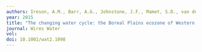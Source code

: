 ```yaml
---
authors: Ireson, A.M., Barr, A.G., Johnstone, J.F., Mamet, S.D., van der Kamp, G., Whitfield, C.J., Michel, N.L., North, R.L., Westbrook, C.J., DeBeer, C., Chun, K.P., Nazemi, A. and Sagin, J.
year: 2015
title: "The changing water cycle: the Boreal Plains ecozone of Western Canada."
journal: Wires Water
vol:  
doi: 10.1002/wat2.1098
---
```

